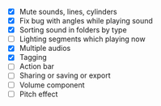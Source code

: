 - [x] Mute sounds, lines, cylinders
- [x] Fix bug with angles while playing sound
- [x] Sorting sound in folders by type
- [ ] Lighting segments which playing now
- [x] Multiple audios
- [x] Tagging
- [ ] Action bar
- [ ] Sharing or saving or export
- [ ] Volume component
- [ ] Pitch effect
